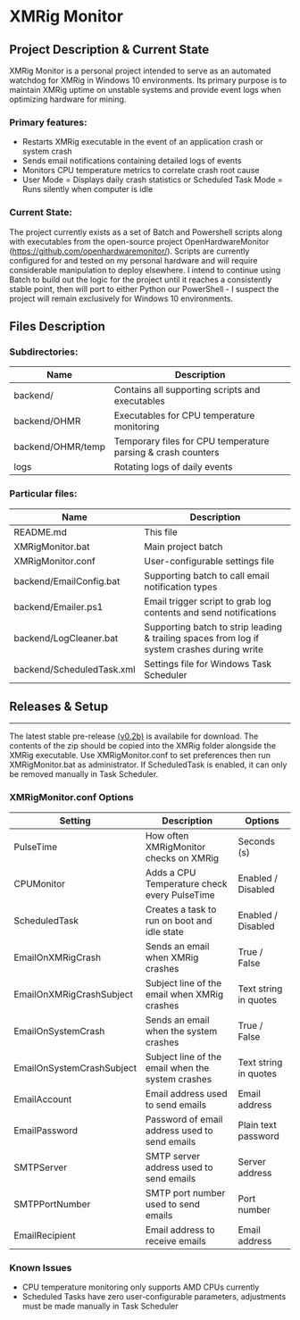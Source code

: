# XMRig Monitor

## Project Description & Current State

XMRig Monitor is a personal project intended to serve as an automated watchdog for XMRig in Windows 10 environments. Its primary purpose is to
maintain XMRig uptime on unstable systems and provide event logs when optimizing hardware for mining.

### Primary features:

- Restarts XMRig executable in the event of an application crash or system crash
- Sends email notifications containing detailed logs of events
- Monitors CPU temperature metrics to correlate crash root cause
- User Mode = Displays daily crash statistics or Scheduled Task Mode = Runs silently when computer is idle

### Current State:

The project currently exists as a set of Batch and Powershell scripts along with executables from the open-source project OpenHardwareMonitor
(https://github.com/openhardwaremonitor/). Scripts are currently configured for and tested on my personal hardware and will require considerable
manipulation to deploy elsewhere. I intend to continue using Batch to build out the logic for the project until it reaches a consistently stable
point, then will port to either Python our PowerShell - I suspect the project will remain exclusively for Windows 10 environments.

## Files Description

### Subdirectories:

Name            | Description
--------------- | -------------------------------------------------
backend/		| Contains all supporting scripts and executables
backend/OHMR		| Executables for CPU temperature monitoring
backend/OHMR/temp		| Temporary files for CPU temperature parsing & crash counters
logs		| Rotating logs of daily events


### Particular files:

Name            | Description
--------------- | ---------------------------------------------------------------
README.md	| This file
XMRigMonitor.bat		| Main project batch
XMRigMonitor.conf		| User-configurable settings file
backend/EmailConfig.bat	| Supporting batch to call email notification types
backend/Emailer.ps1		| Email trigger script to grab log contents and send notifications
backend/LogCleaner.bat	| Supporting batch to strip leading & trailing spaces from log if system crashes during write
backend/ScheduledTask.xml		| Settings file for Windows Task Scheduler

## Releases & Setup
------------
The latest stable pre-release [(v0.2b)](https://github.com/MrClappy/XMRigMonitor/releases/tag/v0.2b) is availabile for download. The contents
of the zip should be copied into the XMRig folder alongside the XMRig executable. Use XMRigMonitor.conf to set preferences then run 
XMRigMonitor.bat as administrator. If ScheduledTask is enabled, it can only be removed manually in Task Scheduler.

### XMRigMonitor.conf Options

Setting            | Description             | Options
--------------- | ----------------- | ------------------------------
PulseTime		| How often XMRigMonitor checks on XMRig  | Seconds (s)
CPUMonitor		| Adds a CPU Temperature check every PulseTime | Enabled / Disabled
ScheduledTask		| Creates a task to run on boot and idle state  | Enabled / Disabled
EmailOnXMRigCrash | Sends an email when XMRig crashes | True / False
EmailOnXMRigCrashSubject  | Subject line of the email when XMRig crashes | Text string in quotes
EmailOnSystemCrash  | Sends an email when the system crashes  | True / False
EmailOnSystemCrashSubject | Subject line of the email when the system crashes | Text string in quotes
EmailAccount  | Email address used to send emails | Email address
EmailPassword | Password of email address used to send emails  |  Plain text password
SMTPServer  | SMTP server address used to send emails | Server address
SMTPPortNumber  | SMTP port number used to send emails  | Port number
EmailRecipient  | Email address to receive emails | Email address


### Known Issues

- CPU temperature monitoring only supports AMD CPUs currently
- Scheduled Tasks have zero user-configurable parameters, adjustments must be made manually in Task Scheduler
